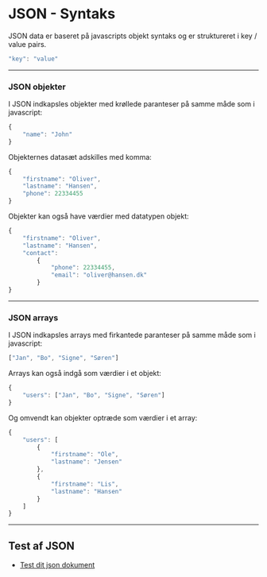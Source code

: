 # JSON - Syntaks
JSON data er baseret på javascripts objekt syntaks og er struktureret i key / value pairs.

```js
"key": "value"
```
___
### JSON objekter
I JSON indkapsles objekter med krøllede paranteser på samme måde som i javascript:
```js
{
    "name": "John"
}
```
Objekternes datasæt adskilles med komma:
```js
{
    "firstname": "Oliver",
    "lastname": "Hansen",
    "phone": 22334455
}
```
Objekter kan også have værdier med datatypen objekt:
```js
{
    "firstname": "Oliver",
    "lastname": "Hansen",
    "contact": 
        {
            "phone": 22334455,
            "email": "oliver@hansen.dk"
        }
}
```
___
### JSON arrays
I JSON indkapsles arrays med firkantede  paranteser på samme måde som i javascript:
```js
["Jan", "Bo", "Signe", "Søren"]
```
Arrays kan også indgå som værdier i et objekt:
```js
{
    "users": ["Jan", "Bo", "Signe", "Søren"]
}
```
Og omvendt kan objekter optræde som værdier i et array:
```js
{
    "users": [
        {
            "firstname": "Ole",
            "lastname": "Jensen"  
        },
        {
            "firstname": "Lis",
            "lastname": "Hansen"  
        }
    ]
}
```
___
## Test af JSON
- [Test dit json dokument](https://jsonformatter.curiousconcept.com/)
